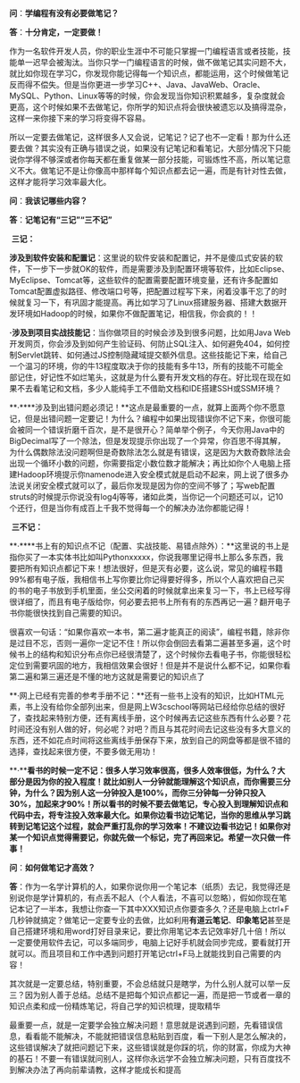   **问**：**学编程有没有必要做笔记？**

  **答**：**十分肯定，一定要做！**

  作为一名软件开发人员，你的职业生涯中不可能只掌握一门编程语言或者技能，技能单一迟早会被淘汰。当你只学一门编程语言的时候，做不做笔记其实问题不大，就比如你现在学习C，你发现你能记得每一个知识点，都能运用，这个时候做笔记反而得不偿失。但是当你更进一步学习C++、Java、JavaWeb、Oracle、MySQL、Python、Linux等等的时候，你会发现当你知识积累越多，复杂度就会更高，这个时候如果不去做笔记，你所学的知识点将会很快被遗忘以及搞得混杂，这样一来你接下来的学习将变得不容易。

  所以一定要去做笔记，这样很多人又会说，记笔记？记了也不一定看！那为什么还要去做？其实没有正确与错误之说，如果没有记笔记和看笔记，大部分情况下只能说你学得不够深或者你每天都在重复做某一部分技能，可锻炼性不高，所以笔记意义不大。做笔记不是让你像高中那样每个知识点都去记一遍，而是有针对性去做，这样才能将学习效率最大化。

 

  **问**：**我该记哪些内容？**

  **答**：**记笔记有“三记”“三不记”**

​    **三记：**

​    **涉及到软件安装和配置记**：这里说的软件安装和配置记，并不是傻瓜式安装的软件，下一步下一步就OK的软件，而是需要涉及到配置环境等软件，比如Eclipse、MyEclipse、Tomcat等，这些软件的配置需要配置环境变量，还有许多配置如Tomcat配置虚拟路径、修改端口号等，把配置过程写下来，闲着没事干忘了的时候就复习一下，有巩固才能提高。再比如学习了Linux搭建服务器、搭建大数据开发环境如Hadoop的时候，如果你不做配置笔记，相信我，你会疯的！！

​    **·涉及到项目实战技能记**：当你做项目的时候会涉及到很多问题，比如用Java Web开发网页，你会涉及到如何产生验证码、何防止SQL注入、如何避免404，如何控制Servlet跳转、如何通过JS控制隐藏域提交额外信息。这些技能记下来，给自己一个温习的环境，你的牛13程度取决于你的技能有多牛13，所有的技能不可能全部记住，好记性不如烂笔头，这就是为什么要有开发文档的存在。好比现在现在如果不去看笔记和文档，多少人能纯手工不借助文档和IDE搭建SSH或SSM环境？

​    **·****涉及到出错问题必须记！**这点是最重要的一点，就算上面两个你不愿意记，但是出错问题一定要记！为什么？编程中如果出现错误你不记下来，你很可能会被同一个错误折磨千百次，是不是很开心？简单举个例子，今天你用Java中的BigDecimal写了一个除法，但是发现提示你出现了一个异常，你百思不得其解，为什么偶数除法没问题啊但是奇数除法怎么就是有错误，这是因为大数奇数除法会出现一个循环小数的问题，你需要指定小数位数才能解决；再比如你个人电脑上搭建Hadoop环境提示你namenode进入安全模式就是启动不起来，网上说了很多办法说关闭安全模式就可以了，最后你发现是因为你的空间不够了；写web配置struts的时候提示你说没有log4j等等，诸如此类，当你记一个问题还可以，记10个还行，但是当你有成百上千我不觉得每一个的解决办法你都能记得！

​    **三不记：**

​    **·****书上有的知识点不记（配置、实战技能、易错点除外）：**这里说的书上是指你买了一本实体书比如叫Pythonxxxxx，你说我哪里记得书上那么多东西，我要把所有知识点都记下来！想法很好，但是灭有必要，这么说，常见的编程书籍99%都有电子版，我相信书上写你要比你记得要好得多，所以个人喜欢把自己买的书的电子书放到手机里面，坐公交闲着的时候就拿出来复习一下，书上已经写得很详细了，而且有电子版给你，何必要去把书上所有有的东西再记一遍？翻开电子书你能很快找到自己需要的知识。

  很喜欢一句话：“如果你喜欢一本书，第二遍才能真正的阅读”，编程书籍，除非你是过目不忘，否则一遍你一定记不住！所以你会倒回去看第二遍甚至多遍，这个时候书上的结构和知识分布点你已经很清楚了，这个时候你去看电子书，你能很轻松定位到需要巩固的地方，我相信效果会很好！但是并不是说什么都不记，如果你看第二遍和第三遍还是不懂的地方这就是需要记的知识点了

​    **·网上已经有完善的参考手册不记：**还有一些书上没有的知识，比如HTML元素，书上没有给你全部列出来，但是网上W3cschool等网站已经给你总结的很好了，查找起来特别方便，还有离线手册，这个时候再去记这些东西有什么必要？花时间还没有别人做的好，何必呢？对吧？而且与其花时间去记这些没有多大意义的东西，还不如花点时间将这些离线手册保存下来，放到自己的网盘等都是很不错的选择，查找起来很方便，不要多做无用功！

​    **·****看书的时候一定不记：**很多人学习效率很高，很多人效率很低，为什么？大部分是因为你的投入程度！就比如别人一分钟就能理解这个知识点，而你需要三分钟，为什么？因为别人这一分钟投入是100%，而你三分钟每一分钟只投入30%，加起来才90%！所以看书的时候不要去做笔记，专心投入到理解知识点和代码中去，将专注投入效率最大化。如果你边看书边记笔记，当你的思维从学习跳转到记笔记这个过程，就会严重打乱你的学习效率！不建议边看书边记！如果你对某一个知识点觉得需要记，你就先做一个标记，完了再回来记。希望**一次只做一件事！**

  **问**：**如何做笔记才高效？**

  **答**：作为一名学计算机的人，如果你说你用一个笔记本（纸质）去记，我觉得还是别说你是学计算机的，有点丢不起人（个人看法，不喜可以忽略），假如你现在笔记本记了一半本，我想让你查一下其中XXX知识点你要查多久？还是电脑上ctrl+F几秒钟就搞定？做笔记一定要专业的去做，比如利用**有道云笔记**、**印象笔记**甚至是自己搭建环境和用word打好目录来记，要比你用笔记本去记效率好几十倍！所以一定要使用软件去记，可以多端同步，电脑上记好手机就会同步完成，要看就打开就可以。而且项目和工作中遇到问题打开笔记ctrl+F马上就能找到自己需要的内容！

   其次就是一定要总结，特别重要，不会总结就只是瞎学，为什么别人就可以举一反三？因为别人善于总结。总结不是把每个知识点都记一遍，而是把一节或者一章的知识点柔和成一份精炼笔记，将自己学的知识梳理，提取精华

   最重要一点，就是一定要学会独立解决问题！意思就是说遇到问题，先看错误信息，看看能不能解决，不能就把错误信息粘贴到百度，看一下别人是怎么解决的，这些错误解决了就把问题记下来，这些错误就是你踩的坑，你的财富，你成为大神的基石！不要一有错误就问别人，这样你永远学不会独立解决问题，只有百度找不到解决办法了再向前辈请教，这样才能成长和提高